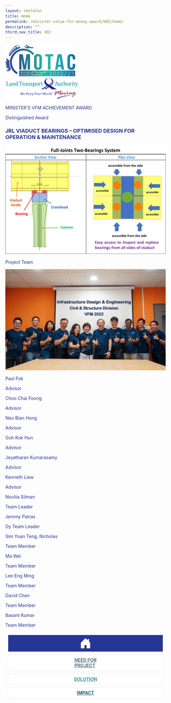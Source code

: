 ```yaml
---
layout: skeleton
title: Home
permalink: /minister-value-for-money-award/VD2/home/
description: ""
third_nav_title: VD2
---
```

<style type="text/css">
  .text-pri {
    color: #273592;
  }

  .nav-tabs {
    border-bottom: none !important;
    overflow: hidden !important;
  }

  .nav-link {
    margin: 8px !important;
    border-radius: 0px !important;
    font-weight: 700 !important;
    padding: 0.5rem 2.8rem !important;
  }

  .link-home {
    border: 1px solid #eee !important;
    color: #fff !important;
    background: rgb(39, 54, 149) !important;
    display: flex;
    justify-content: center;
    align-items: center;
  }

  .link-project {
    border: 1px solid #eee !important;
    color: rgb(83, 114, 122) !important;
    background-color: #fff !important;
    display: flex;
    justify-content: center;
    align-items: center;
  }

  .link-project.active {
    border: none !important;
    color: #fff !important;
    background: rgb(41, 115, 144) !important;
  }

  .link-solution {
    border: 1px solid #eee !important;
    color: rgb(69, 148, 145) !important;
    background-color: #fff !important;
    display: flex;
    justify-content: center;
    align-items: center;
  }

  .link-solution.active {
    border: none !important;
    color: #fff !important;
    background: rgb(34, 155, 189) !important;
  }

  .link-impact {
    border: 1px solid #eee !important;
    color: rgb(41, 95, 120) !important;
    background-color: #fff !important;
    display: flex;
    justify-content: center;
    align-items: center;
  }

  .link-impact.active {
    border: none !important;
    color: #fff !important;
    background: rgb(10, 91, 142) !important;
  }
</style>
<div class="container py-5 text-pri card-bg my-5">
  <div class="row">
    <div class="col-sm-12 pt-4 pb-3 text-center">
      <img src="/images/Logos/MOTAC_header.png" alt="motac logo" class="img-fluid" />
    </div>
  </div>
  <div class="row border border-info">
    <div class="col-sm-4 py-3 text-center d-flex flex-column align-items-center justify-content-center">
      <img src="/images/Logos/LTA.png" class="img-fluid" alt="CAAS" />
    </div>
    <div class="col-sm-8 py-3 text-center bg-primary d-flex justify-content-center flex-column aligin-items-center">
      <p class="mb-1 text-light font-weight-bold raleway-font"> MINISTER’S VFM ACHIEVEMENT AWARD</p>
      <p class="mb-0 distinguished-award">Distinguished Award</p>
    </div>
  </div>
  <div class="row">
    <div class="col-12 py-3">
      <h3 class="text-center  font-weight-bold"> JRL VIADUCT BEARINGS – OPTIMISED DESIGN FOR OPERATION & MAINTENANCE </h3>
    </div>
    <div class="col-12 py-3">
      <img src="/images/VFM/VD2/VD2 Iconic Pic.png" class="img-fluid border my-5" />
    </div>
  </div>
  <div class="row">
    <div class="col-sm-12 text-center py-2 my-2 bg-secondary">
      <p class="mb-0 h3  font-weight-bold text-uppercase"> Project Team​ </p>
    </div>
    <div class="col-sm-11 text-center mx-auto py-3">
      <img src="/images/VFM/VD2/VD2-Team Photo.png" class="img-fluid border border-5 border-secondary" alt="" />
    </div>
    <div class="col-sm-11 mx-auto">
      <div class="row py-5">
        <div class="col-sm-6 mb-5">
          <div class="row">
            <div class="col-sm-6">
              <p class="mb-2 fs-5 text-primary fw-bold"> Paul Fok </p>
            </div>
            <div class="col-sm-6">
              <p class="mb-2 fs-5 text-primary fw-bold"> Advisor </p>
            </div>
          </div>
          <div class="row">
            <div class="col-sm-6">
              <p class="mb-2 fs-5 text-primary fw-bold"> Choo Chai Foong </p>
            </div>
            <div class="col-sm-6">
              <p class="mb-2 fs-5 text-primary fw-bold"> Advisor </p>
            </div>
          </div>
          <div class="row">
            <div class="col-sm-6">
              <p class="mb-2 fs-5 text-primary fw-bold"> Neo Bian Hong </p>
            </div>
            <div class="col-sm-6">
              <p class="mb-2 fs-5 text-primary fw-bold"> Advisor </p>
            </div>
          </div>
          <div class="row">
            <div class="col-sm-6">
              <p class="mb-2 fs-5 text-primary fw-bold"> Goh Kok Hun </p>
            </div>
            <div class="col-sm-6">
              <p class="mb-2 fs-5 text-primary fw-bold"> Advisor </p>
            </div>
          </div>
          <div class="row">
            <div class="col-sm-6">
              <p class="mb-2 fs-5 text-primary fw-bold"> Jeyatharan Kumarasamy </p>
            </div>
            <div class="col-sm-6">
              <p class="mb-2 fs-5 text-primary fw-bold"> Advisor </p>
            </div>
          </div>
          <div class="row">
            <div class="col-sm-6">
              <p class="mb-2 fs-5 text-primary fw-bold"> Kenneth Liew </p>
            </div>
            <div class="col-sm-6">
              <p class="mb-2 fs-5 text-primary fw-bold"> Advisor </p>
            </div>
          </div>
          <div class="row">
            <div class="col-sm-6">
              <p class="mb-2 fs-5 text-primary fw-bold"> Novilia Silman </p>
            </div>
            <div class="col-sm-6">
              <p class="mb-2 fs-5 text-primary fw-bold"> Team Leader </p>
            </div>
          </div>
        </div>
        <div class="col-sm-6 mb-5">
          <div class="row">
            <div class="col-sm-6">
              <p class="mb-2 fs-5 text-primary fw-bold"> Jemmy Patras </p>
            </div>
            <div class="col-sm-6">
              <p class="mb-2 fs-5 text-primary fw-bold"> Dy Team Leader  </p>
            </div>
          </div>
          <div class="row">
            <div class="col-sm-6">
              <p class="mb-2 fs-5 text-primary fw-bold"> Sim Yuan Teng, Nicholas </p>
            </div>
            <div class="col-sm-6">
              <p class="mb-2 fs-5 text-primary fw-bold"> Team Member </p>
            </div>
          </div>
          <div class="row">
            <div class="col-sm-6">
              <p class="mb-2 fs-5 text-primary fw-bold"> Ma Wei </p>
            </div>
            <div class="col-sm-6">
              <p class="mb-2 fs-5 text-primary fw-bold"> Team Member </p>
            </div>
          </div>
          <div class="row">
            <div class="col-sm-6">
              <p class="mb-2 fs-5 text-primary fw-bold"> Lee Eng Ming </p>
            </div>
            <div class="col-sm-6">
              <p class="mb-2 fs-5 text-primary fw-bold"> Team Member </p>
            </div>
          </div>
          <div class="row">
            <div class="col-sm-6">
              <p class="mb-2 fs-5 text-primary fw-bold"> David Chen </p>
            </div>
            <div class="col-sm-6">
              <p class="mb-2 fs-5 text-primary fw-bold"> Team Member </p>
            </div>
          </div>
          <div class="row">
            <div class="col-sm-6">
              <p class="mb-2 fs-5 text-primary fw-bold"> Basant Kumar </p>
            </div>
            <div class="col-sm-6">
              <p class="mb-2 fs-5 text-primary fw-bold"> Team Member </p>
            </div>
          </div>
        </div>
      </div>
    </div>
  </div>
  <nav>
    <div class="nav nav-tabs nav-fill" id="nav-tab" role="tablist">
      <a class="nav-link active text-uppercase link-home text-decoration-none" id="nav-home-tab" href="/minister-value-for-money-award/VD2/home/">
        <svg xmlns="http://www.w3.org/2000/svg" width="36" height="36" fill="currentColor" class="bi bi-house-door-fill" viewBox="0 0 16 16">
          <path d="M6.5 14.5v-3.505c0-.245.25-.495.5-.495h2c.25 0 .5.25.5.5v3.5a.5.5 0 0 0 .5.5h4a.5.5 0 0 0 .5-.5v-7a.5.5 0 0 0-.146-.354L13 5.793V2.5a.5.5 0 0 0-.5-.5h-1a.5.5 0 0 0-.5.5v1.293L8.354 1.146a.5.5 0 0 0-.708 0l-6 6A.5.5 0 0 0 1.5 7.5v7a.5.5 0 0 0 .5.5h4a.5.5 0 0 0 .5-.5Z" />
        </svg>
      </a>
      <a class="nav-link link-project text-decoration-none" id="nav-project-tab" href="/minister-value-for-money-award/VD2/need-for-project/"> NEED FOR <br /> PROJECT </a>
      <a class="nav-link link-solution text-decoration-none" id="nav-solution-tab" href="/minister-value-for-money-award/VD2/solution/"> SOLUTION</a>
      <a class="nav-link link-impact text-decoration-none" id="nav-impact-tab" href="/minister-value-for-money-award/VD2/impact/"> IMPACT</a>
    </div>
  </nav>
</div>